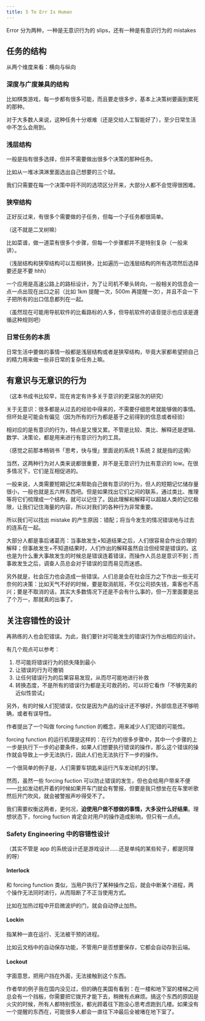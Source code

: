 ```yaml
---
title: 5 To Err Is Human
---
```


Error 分为两种，一种是无意识行为的 slips，还有一种是有意识行为的 mistakes

## 任务的结构

从两个维度来看：横向与纵向

### 深度与广度兼具的结构

比如棋类游戏，每一步都有很多可能，而且要走很多步，基本上决策树要画到累死的那种。

对于大多数人来说，这种任务十分艰难（还是交给人工智能好了），至少日常生活中不怎么会用到。

### 浅层结构

一般是指有很多选择，但并不需要做出很多个决策的那种任务。

比如从一堆冰淇淋里面选出自己想要的三个球。

我们只需要在每一个决策中将不同的选项区分开来，大部分人都不会觉得很困难。

### 狭窄结构

正好反过来，有很多个需要做的子任务，但每一个子任务都很简单。

（这不就是二叉树嘛）

比如菜谱，做一道菜有很多个步骤，但每一个步骤都并不是特别复杂（一般来讲）。

（浅层结构和狭窄结构可以互相转换，比如遍历一边浅层结构的所有选项然后选择要还是不要 hhh）

一个应用是高速公路上的路标设计，为了让司机不晕头转向，一般相关的信息会一点一点出现在出口之前（比如 1km 提醒一次，500m 再提醒一次），并且不会一下子把所有的出口信息都列在一起。

（虽然现在可能用导航软件的比看路标的人多，但导航软件的语音提示也应该是遵循这种规则吧）

### 日常任务的本质

日常生活中要做的事情一般都是浅层结构或者是狭窄结构，毕竟大家都希望把自己的精力用来做一些非日常的复杂任务上嘛。

## 有意识与无意识的行为

（这本书成书比较早，现在肯定有许多关于意识的更深层次的研究）

关于无意识：很多都是从过去的经验中得来的，不需要仔细思考就能够做的事情。但坏处是可能会有偏见（因为所有的行为都是基于之前得到的信息或者经验）

相对应的是有意识的行为，特点是又慢又累。不管是比较、类比、解释还是逻辑、数学、决策论，都是用来进行有意识行为的工具。

（感觉之前那本畅销书「思考，快与慢」里面说的系统 1 系统 2 就是指的这俩）

当然，这两种行为对人类来说都很重要，并不是无意识行为比有意识的 low。在很多情况下，它们是互相促进的。

一般来说，人类需要短期记忆来帮助自己做有意识的行为，但人的短期记忆储存量很小，一般也就是五六样东西吧。但是如果找出它们之间的联系，通过类比、推理等将它们梳理成一个结构，就可以记住了。因此理解和解释可以超越人类的记忆极限，让我们记住海量的内容，所以对我们的各种行为非常重要。

所以我们可以找出 mistake 的产生原因：错配；将当今发生的情况错误地与过去的连系在一起。

大部分人都是事后诸葛亮：当事故发生+知道结果之后，人们很容易会作出合理的解释；但事故发生+不知道结果时，人们作出的解释虽然自洽但经常是错误的。这也是为什么重大事故发生的时候总是错误连着错误，而操作人员总是意识不到；而事故发生之后，调查人员总会对于错误的显而易见而迷惑。

另外就是，社会压力也会造成一些错误。人们总是会在社会压力之下作出一些无可奈何的决策：比如天气不好的时候，要是取消航班，不仅公司损失钱，乘客也不高兴；要是不取消的话，其实大多数情况下还是不会有什么事的，但一万里面要是出了个万一，那就真的出事了。

## 关注容错性的设计

再熟练的人也会犯错误。为此，我们要针对可能发生的错误行为作出相应的设计。

有几个观点可以参考：

1.  尽可能将错误行为的损失降到最小
2.  让错误的行为可撤销
3.  让任何错误行为的后果容易发现，从而尽可能地进行补救
4.  转换态度，不是所有的错误行为都是无可救药的，可以将它看作「不够完美的近似性尝试」

另外，有的时候人们犯错误，仅仅是因为产品的设计还不够好，外部信息还不够明确，或者有误导性。

作者提出了一个叫做 forcing function 的概念，用来减少人们犯错的可能性。

forcing function 的运行机理是这样的：在行为的很多步骤中，其中一个步骤的上一步是执行下一步的必要条件，如果人们想要执行错误的操作，那么这个错误的操作就会导致上一步无法执行，因此人们也无法执行下一步的操作。

一个很简单的例子是，人们需要车钥匙来运行汽车发动机的引擎。

然而，虽然一些 forcing fuction 可以防止错误的发生，但也会给用户带来不便——比如发动机开着的时候如果开车门就会有警报，但要是我只想坐在在车里听歌然后开门吹风，就会被警报声吵得受不了。

我们需要权衡这两者，更何况，**迫使用户做不想做的事情，大多没什么好结果**。理想状态下，forcing fuction 肯定会对用户的操作造成影响，但只有一点点。

### Safety Engineering 中的容错性设计

（其实不管是 app 的系统设计还是游戏设计……还是单纯的某些轮子，都是同理的呀）

#### Interlock

和 forcing function 类似，当用户执行了某种操作之后，就会中断某个进程，两个操作无法同时进行，从而阻断了不正当使用方式。

比如在加热过程中开启微波炉的门，就会自动停止加热。

#### Lockin

指某种一直在运行、无法被干预的进程。

比如云文档中的自动保存功能，不管用户是否想要保存，它都会自动存到云端。

#### Lockout

字面意思，把用户挡在外面，无法接触到这个东西。

作者举的例子我在国内没见过，但的确在美国有看到：在一楼和地下室的楼梯之间总会有一个挡板，你需要把它拨开才能下去，稍微有点麻烦。搞这个东西的原因是火灾的时候，所有人都特别慌张，都光顾着往下跑没心思考虑跑到几楼。如果没有一个提醒的东西在，可能很多人都会一直往下冲最后全被堵在地下室了。
